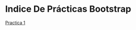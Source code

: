 # Indice De Prácticas Bootstrap
<a href="https://kevvun.github.io/practicasbootstrap/practicabootstrap1.html">Practica 1</a>
